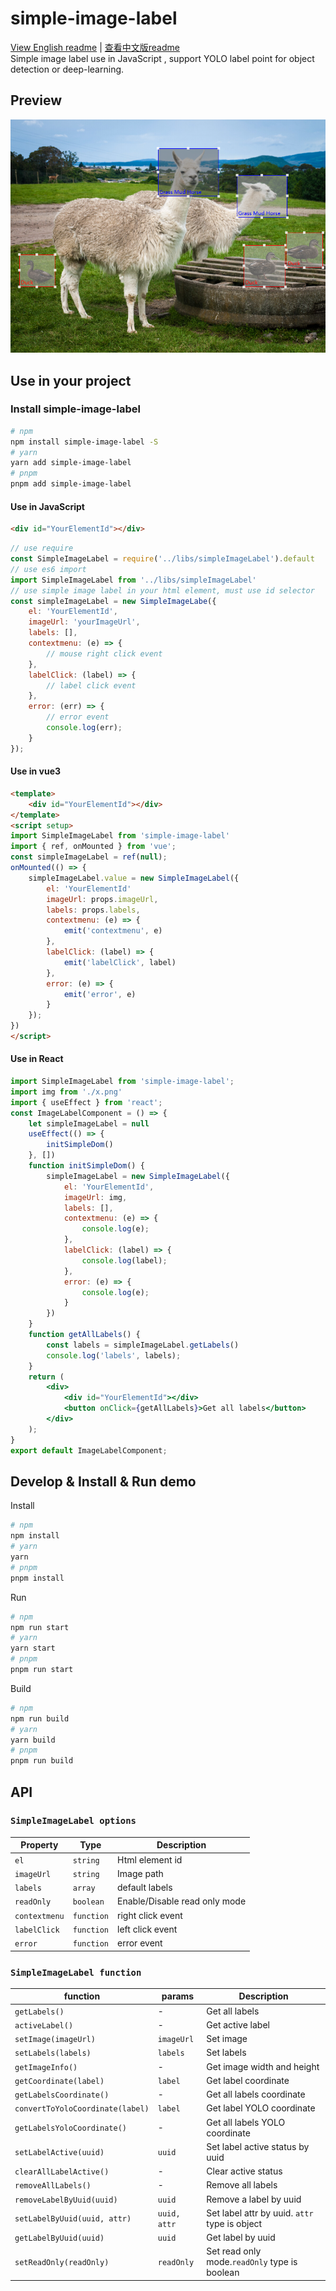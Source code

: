 # simple-image-label

[View English readme](README.md) | [查看中文版readme](README-zh.md)  
Simple image label use in JavaScript , support YOLO label point for object detection or deep-learning.

## Preview

![preview](preview.png)

## Use in your project

### Install simple-image-label
```bash
# npm
npm install simple-image-label -S
# yarn
yarn add simple-image-label
# pnpm
pnpm add simple-image-label
```
#### Use in JavaScript

```html
<div id="YourElementId"></div>
```

```js
// use require
const SimpleImageLabel = require('../libs/simpleImageLabel').default
// use es6 import
import SimpleImageLabel from '../libs/simpleImageLabel'
// use simple image label in your html element, must use id selector
const simpleImageLabel = new SimpleImageLabe({
    el: 'YourElementId', 
    imageUrl: 'yourImageUrl', 
    labels: [],
    contextmenu: (e) => {
        // mouse right click event
    },
    labelClick: (label) => {
        // label click event
    },
    error: (err) => {
        // error event
        console.log(err);
    }
});
```

#### Use in vue3

```html
<template>
    <div id="YourElementId"></div>
</template>
<script setup>
import SimpleImageLabel from 'simple-image-label'
import { ref, onMounted } from 'vue';
const simpleImageLabel = ref(null);
onMounted(() => {
    simpleImageLabel.value = new SimpleImageLabel({
        el: 'YourElementId'
        imageUrl: props.imageUrl,
        labels: props.labels,
        contextmenu: (e) => {
            emit('contextmenu', e)
        },
        labelClick: (label) => {
            emit('labelClick', label)
        },
        error: (e) => {
            emit('error', e)
        }
    });
})
</script>
```

#### Use in React
```jsx
import SimpleImageLabel from 'simple-image-label';
import img from './x.png'
import { useEffect } from 'react';
const ImageLabelComponent = () => {
    let simpleImageLabel = null
    useEffect(() => {
        initSimpleDom()
    }, [])
    function initSimpleDom() {
        simpleImageLabel = new SimpleImageLabel({
            el: 'YourElementId',
            imageUrl: img,
            labels: [],
            contextmenu: (e) => {
                console.log(e);
            },
            labelClick: (label) => {
                console.log(label);
            },
            error: (e) => {
                console.log(e);
            }
        })
    }
    function getAllLabels() {
        const labels = simpleImageLabel.getLabels()
        console.log('labels', labels);
    }
    return (
        <div>
            <div id="YourElementId"></div>
            <button onClick={getAllLabels}>Get all labels</button>
        </div>
    );
}
export default ImageLabelComponent;
```


## Develop & Install & Run demo

Install
```bash
# npm
npm install
# yarn
yarn
# pnpm
pnpm install
```

Run
```bash
# npm
npm run start
# yarn
yarn start
# pnpm
pnpm run start
```

Build
```bash
# npm
npm run build
# yarn
yarn build
# pnpm
pnpm run build
```

## API

### `SimpleImageLabel options`
| Property      | Type       | Description                   |
| ------------- | ---------- | ----------------------------- |
| `el`          | `string`   | Html element id               |
| `imageUrl`    | `string`   | Image path                    |
| `labels`      | `array`    | default labels                |
| `readOnly`    | `boolean`  | Enable/Disable read only mode |
| `contextmenu` | `function` | right click event             |
| `labelClick`  | `function` | left click event              |
| `error`       | `function` | error event                   |


### `SimpleImageLabel function`
| function                         | params       | Description                                   |
| -------------------------------- | ------------ | --------------------------------------------- |
| `getLabels()`                    | -            | Get all labels                                |
| `activeLabel()`                  | -            | Get active label                              |
| `setImage(imageUrl)`             | `imageUrl`   | Set image                                     |
| `setLabels(labels)`              | `labels`     | Set labels                                    |
| `getImageInfo()`                 | -            | Get image width and height                    |
| `getCoordinate(label)`           | `label`      | Get label coordinate                          |
| `getLabelsCoordinate()`          | -            | Get all labels coordinate                     |
| `convertToYoloCoordinate(label)` | `label`      | Get label YOLO coordinate                     |
| `getLabelsYoloCoordinate()`      | -            | Get all labels YOLO coordinate                |
| `setLabelActive(uuid)`           | `uuid`       | Set label active status by uuid               |
| `clearAllLabelActive()`          | -            | Clear active status                           |
| `removeAllLabels()`              | -            | Remove all labels                             |
| `removeLabelByUuid(uuid)`        | `uuid`       | Remove a label by uuid                        |
| `setLabelByUuid(uuid, attr)`     | `uuid, attr` | Set label attr by uuid. `attr` type is object |
| `getLabelByUuid(uuid)`           | `uuid`       | Get label by uuid                             |
| `setReadOnly(readOnly)`          | `readOnly`   | Set read only mode.`readOnly` type is boolean |